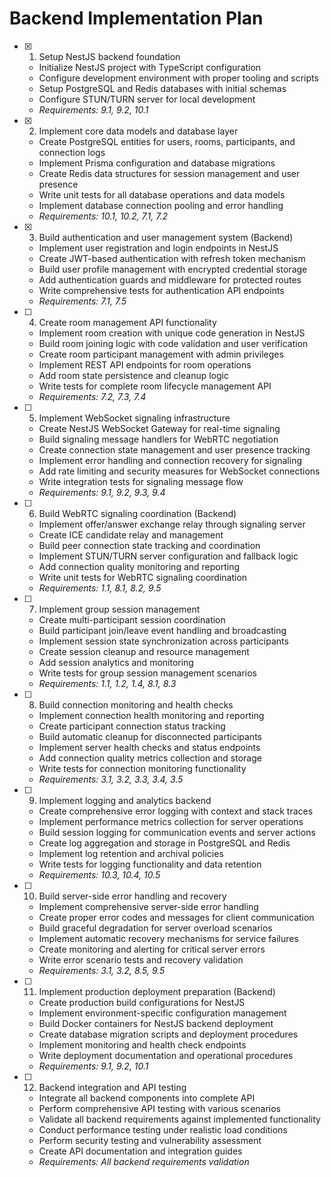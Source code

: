 # Backend Implementation Plan

- [x] 1. Setup NestJS backend foundation
  - Initialize NestJS project with TypeScript configuration
  - Configure development environment with proper tooling and scripts
  - Setup PostgreSQL and Redis databases with initial schemas
  - Configure STUN/TURN server for local development
  - _Requirements: 9.1, 9.2, 10.1_

- [x] 2. Implement core data models and database layer
  - Create PostgreSQL entities for users, rooms, participants, and connection logs
  - Implement Prisma configuration and database migrations
  - Create Redis data structures for session management and user presence
  - Write unit tests for all database operations and data models
  - Implement database connection pooling and error handling
  - _Requirements: 10.1, 10.2, 7.1, 7.2_

- [x] 3. Build authentication and user management system (Backend)
  - Implement user registration and login endpoints in NestJS
  - Create JWT-based authentication with refresh token mechanism
  - Build user profile management with encrypted credential storage
  - Add authentication guards and middleware for protected routes
  - Write comprehensive tests for authentication API endpoints
  - _Requirements: 7.1, 7.5_

- [ ] 4. Create room management API functionality
  - Implement room creation with unique code generation in NestJS
  - Build room joining logic with code validation and user verification
  - Create room participant management with admin privileges
  - Implement REST API endpoints for room operations
  - Add room state persistence and cleanup logic
  - Write tests for complete room lifecycle management API
  - _Requirements: 7.2, 7.3, 7.4_

- [ ] 5. Implement WebSocket signaling infrastructure
  - Create NestJS WebSocket Gateway for real-time signaling
  - Build signaling message handlers for WebRTC negotiation
  - Create connection state management and user presence tracking
  - Implement error handling and connection recovery for signaling
  - Add rate limiting and security measures for WebSocket connections
  - Write integration tests for signaling message flow
  - _Requirements: 9.1, 9.2, 9.3, 9.4_

- [ ] 6. Build WebRTC signaling coordination (Backend)
  - Implement offer/answer exchange relay through signaling server
  - Create ICE candidate relay and management
  - Build peer connection state tracking and coordination
  - Implement STUN/TURN server configuration and fallback logic
  - Add connection quality monitoring and reporting
  - Write unit tests for WebRTC signaling coordination
  - _Requirements: 1.1, 8.1, 8.2, 9.5_

- [ ] 7. Implement group session management
  - Create multi-participant session coordination
  - Build participant join/leave event handling and broadcasting
  - Implement session state synchronization across participants
  - Create session cleanup and resource management
  - Add session analytics and monitoring
  - Write tests for group session management scenarios
  - _Requirements: 1.1, 1.2, 1.4, 8.1, 8.3_

- [ ] 8. Build connection monitoring and health checks
  - Implement connection health monitoring and reporting
  - Create participant connection status tracking
  - Build automatic cleanup for disconnected participants
  - Implement server health checks and status endpoints
  - Add connection quality metrics collection and storage
  - Write tests for connection monitoring functionality
  - _Requirements: 3.1, 3.2, 3.3, 3.4, 3.5_

- [ ] 9. Implement logging and analytics backend
  - Create comprehensive error logging with context and stack traces
  - Implement performance metrics collection for server operations
  - Build session logging for communication events and server actions
  - Create log aggregation and storage in PostgreSQL and Redis
  - Implement log retention and archival policies
  - Write tests for logging functionality and data retention
  - _Requirements: 10.3, 10.4, 10.5_

- [ ] 10. Build server-side error handling and recovery
  - Implement comprehensive server-side error handling
  - Create proper error codes and messages for client communication
  - Build graceful degradation for server overload scenarios
  - Implement automatic recovery mechanisms for service failures
  - Create monitoring and alerting for critical server errors
  - Write error scenario tests and recovery validation
  - _Requirements: 3.1, 3.2, 8.5, 9.5_

- [ ] 11. Implement production deployment preparation (Backend)
  - Create production build configurations for NestJS
  - Implement environment-specific configuration management
  - Build Docker containers for NestJS backend deployment
  - Create database migration scripts and deployment procedures
  - Implement monitoring and health check endpoints
  - Write deployment documentation and operational procedures
  - _Requirements: 9.1, 9.2, 10.1_

- [ ] 12. Backend integration and API testing
  - Integrate all backend components into complete API
  - Perform comprehensive API testing with various scenarios
  - Validate all backend requirements against implemented functionality
  - Conduct performance testing under realistic load conditions
  - Perform security testing and vulnerability assessment
  - Create API documentation and integration guides
  - _Requirements: All backend requirements validation_